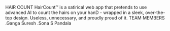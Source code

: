 HAIR COUNT
HairCount™ is a satirical web app that pretends to use advanced AI to count the hairs on your hanD - wrapped in a sleek, over-the-top design. Useless, unnecessary, and proudly proud of it.
TEAM MEMBERS
 .Ganga Suresh
 .Sona S Pandala
